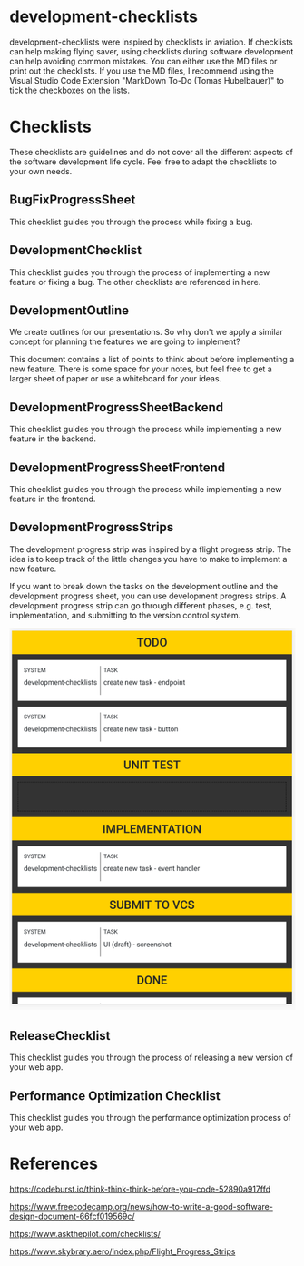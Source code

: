 # development-checklists

development-checklists were inspired by checklists in aviation. If checklists can help making flying saver, using checklists during software development can help avoiding common mistakes. You can either use the MD files or print out the checklists. If you use the MD files, I recommend using the Visual Studio Code Extension "MarkDown To-Do (Tomas Hubelbauer)" to tick the checkboxes on the lists.

# Checklists

These checklists are guidelines and do not cover all the different aspects of the software development life cycle. Feel free to adapt the checklists to your own needs.

## BugFixProgressSheet

This checklist guides you through the process while fixing a bug.

## DevelopmentChecklist

This checklist guides you through the process of implementing a new feature or fixing a bug. The other checklists are referenced in here.

## DevelopmentOutline

We create outlines for our presentations. So why don't we apply a similar concept for planning the features we are going to implement?

This document contains a list of points to think about before implementing a new feature. There is some space for your notes, but feel free to get a larger sheet of paper or use a whiteboard for your ideas.

## DevelopmentProgressSheetBackend

This checklist guides you through the process while implementing a new feature in the backend.

## DevelopmentProgressSheetFrontend

This checklist guides you through the process while implementing a new feature in the frontend.

## DevelopmentProgressStrips

The development progress strip was inspired by a flight progress strip. The idea is to keep track of the little changes you have to make to implement a new feature.

If you want to break down the tasks on the development outline and the development progress sheet, you can use development
progress strips. A development progress strip can go through different phases, e.g. test, implementation, and submitting to the version control system.

![Development Progress Strip Board Draft](/development-progress-strip-board/ui/draft1.png)

## ReleaseChecklist

This checklist guides you through the process of releasing a new version of your web app.

## Performance Optimization Checklist

This checklist guides you through the performance optimization process of your web app.

# References

https://codeburst.io/think-think-think-before-you-code-52890a917ffd

https://www.freecodecamp.org/news/how-to-write-a-good-software-design-document-66fcf019569c/

https://www.askthepilot.com/checklists/

https://www.skybrary.aero/index.php/Flight_Progress_Strips